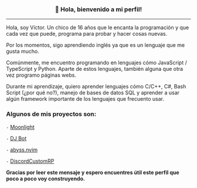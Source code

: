 <h3 align="center">👋 Hola, bienvenido a mi perfil!</h3>

---

Hola, soy Víctor. Un chico de 16 años que le encanta la programación y que cada vez que puede, programa para probar y hacer cosas nuevas.

Por los momentos, sigo aprendiendo inglés ya que es un lenguaje que me gusta mucho.

Comúnmente, me encuentro programando en lenguajes cómo JavaScript / TypeScript y Python. Aparte de estos lenguajes, también alguna que otra vez programo páginas webs.

Durante mi aprendizaje, quiero aprender lenguajes cómo C/C++, C#, Bash Script (¿por qué no?), manejo de bases de datos SQL y aprender a usar algún framework importante de los lenguajes que frecuento usar.

### Algunos de mis proyectos son:
`-` [Moonlight](https://github.com/barrientosvctor/Moonlight)

`-` [DJ Bot](https://github.com/barrientosvctor/DJBot)

`-` [abyss.nvim](https://github.com/barrientosvctor/abyss.nvim)

`-` [DiscordCustomRP](https://github.com/barrientosvctor/DiscordCustomRP)

**Gracias por leer este mensaje y espero encuentres útil este perfil que poco a poco voy construyendo.**
